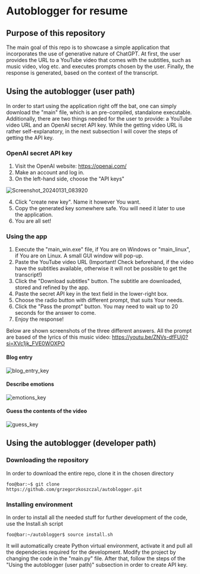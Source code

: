 # Autoblogger for resume

## Purpose of this repository

The main goal of this repo is to showcase a simple application that incorporates the use of generative nature of ChatGPT. At first, the user provides the URL to a YouTube video that comes with the subtitles, such as music video, vlog etc. and executes prompts chosen by the user. Finally, the response is generated, based on the context of the transcript.

## Using the autoblogger (user path)

In order to start using the application right off the bat, one can simply download the "main" file, which is an pre-compiled, standalone executable. Additionally, there are two things needed for the user to provide: a YouTube video URL and an OpenAI secret API key. While the getting video URL is rather self-explanatory, in the next subsection I will cover the steps of getting the API key.

### OpenAI secret API key

1. Visit the OpenAI website: https://openai.com/
2. Make an account and log in.
3. On the left-hand side, choose the "API keys"

![Screenshot_20240131_083920](https://github.com/grzegorzkoszczal/autoblogger/assets/141007769/8d090640-4bb2-4ac4-b106-7aee89a4df19)

4. Click "create new key". Name it however You want.
5. Copy the generated key somewhere safe. You will need it later to use the application.
6. You are all set!

### Using the app

1. Execute the "main_win.exe" file, if You are on Windows or "main_linux", if You are on Linux. A small GUI window will pop-up.
2. Paste the YouTube video URL (Important! Check beforehand, if the video have the subtitles available, otherwise it will not be possible to get the transcript!)
3. Click the "Download subtitles" button. The subtitle are downloaded, stored and refined by the app.
4. Paste the secret API key in the text field in the lower-right box.
5. Choose the radio button with different prompt, that suits Your needs.
6. Click the "Pass the prompt" button. You may need to wait up to 20 seconds for the answer to come.
7. Enjoy the response!

Below are shown screenshots of the three different answers. All the prompt are based of the lyrics of this music video:
https://youtu.be/ZNVs-dfFUj0?si=XVc1jk_FVE0WOXPO

#### Blog entry
![blog_entry_key](https://github.com/grzegorzkoszczal/autoblogger/assets/141007769/d5b787af-a88f-4656-b189-55afd6db879e)

#### Describe emotions
![emotions_key](https://github.com/grzegorzkoszczal/autoblogger/assets/141007769/eda9a4cf-fa0b-435b-b083-31f8d5b4d8b3)

#### Guess the contents of the video
![guess_key](https://github.com/grzegorzkoszczal/autoblogger/assets/141007769/8f8a6156-6ec5-4f0e-91f7-b6e490e2d56c)

## Using the autoblogger (developer path)

### Downloading the repository

In order to download the entire repo, clone it in the chosen directory
```console
foo@bar:~$ git clone https://github.com/grzegorzkoszczal/autoblogger.git
```

### Installing environment
In order to install all the needed stuff for further development of the code, use the Install.sh script
```console
foo@bar:~/autoblogger$ source install.sh
```
It will automatically create Python virtual environment, activate it and pull all the dependecies required for the development. Modify the project by changing the code in the "main.py" file. After that, follow the steps of the "Using the autoblogger (user path)" subsection in order to create API key.


